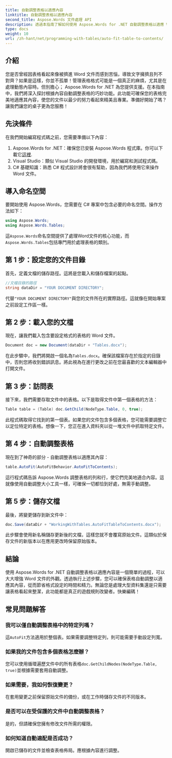 ```yaml
---
title: 自動調整表格以適應內容
linktitle: 自動調整表格以適應內容
second_title: Aspose.Words 文件處理 API
description: 透過本指南了解如何使用 Aspose.Words for .NET 自動調整表格以適應 Word 文件中的內容。非常適合動態和整潔的文檔格式。
type: docs
weight: 10
url: /zh-hant/net/programming-with-tables/auto-fit-table-to-contents/
---
```

## 介紹

您是否曾經因表格看起來像被擠進 Word 文件而感到苦惱，導致文字擁擠且列不對齊？如果是這樣，你並不孤單！管理表格格式可能是一個真正的麻煩，尤其是在處理動態內容時。但別擔心； Aspose.Words for .NET 為您提供支援。在本指南中，我們將深入探討根據內容自動調整表格的巧妙功能。此功能可確保您的表格完美地適應其內容，使您的文件以最少的努力看起來精美且專業。準備好開始了嗎？讓我們讓您的桌子更為您服務！

## 先決條件

在我們開始編寫程式碼之前，您需要準備以下內容：

1.  Aspose.Words for .NET：確保您已安裝 Aspose.Words 程式庫。你可以下載它[這裡](https://releases.aspose.com/words/net/).
2. Visual Studio：類似 Visual Studio 的開發環境，用於編寫和測試程式碼。
3. C# 基礎知識：熟悉 C# 程式設計將會很有幫助，因為我們將使用它來操作 Word 文件。

## 導入命名空間

要開始使用 Aspose.Words，您需要在 C# 專案中包含必要的命名空間。操作方法如下：

```csharp
using Aspose.Words;
using Aspose.Words.Tables;
```

這`Aspose.Words`命名空間提供了處理Word文件的核心功能，而`Aspose.Words.Tables`包括專門用於處理表格的類別。

## 第 1 步：設定您的文件目錄

首先，定義文檔的儲存路徑。這將是您載入和儲存檔案的起點。

```csharp
//文檔目錄的路徑
string dataDir = "YOUR DOCUMENT DIRECTORY";
```

代替`"YOUR DOCUMENT DIRECTORY"`與您的文件所在的實際路徑。這就像在開始專案之前設定工作區一樣。

## 第 2 步：載入您的文檔

現在，讓我們載入包含要設定格式的表格的 Word 文件。

```csharp
Document doc = new Document(dataDir + "Tables.docx");
```

在此步驟中，我們將開啟一個名為`Tables.docx`。確保該檔案存在於指定的目錄中，否則您將收到錯誤訊息。將此視為在進行更改之前在您最喜歡的文本編輯器中打開文件。

## 第 3 步：訪問表

接下來，我們需要存取文件中的表格。以下是取得文件中第一個表格的方法：

```csharp
Table table = (Table) doc.GetChild(NodeType.Table, 0, true);
```

此程式碼取得它找到的第一個表。如果您的文件包含多個表格，您可能需要調整它以定位特定的表格。想像一下，您正在進入資料夾以從一堆文件中抓取特定文件。

## 第 4 步：自動調整表格

現在到了神奇的部分 - 自動調整表格以適應其內容：

```csharp
table.AutoFit(AutoFitBehavior.AutoFitToContents);
```

這行程式碼告訴 Aspose.Words 調整表格的列和行，使它們完美地適合內容。這就像使用自動調整大小工具一樣，可確保一切都恰到好處，無需手動調整。

## 第 5 步：儲存文檔

最後，將變更儲存到新文件中：

```csharp
doc.Save(dataDir + "WorkingWithTables.AutoFitTableToContents.docx");
```

此步驟會使用新名稱儲存更新後的文檔，這樣您就不會覆寫原始文件。這類似於保存文件的新版本以在應用更改時保留原始版本。

## 結論

使用 Aspose.Words for .NET 自動調整表格以適應內容是一個簡單的過程，可以大大增強 Word 文件的外觀。透過執行上述步驟，您可以確保表格自動調整以適應其內容，從而節省格式設定的時間和精力。無論您是處理大型資料集還是只需要讓表格看起來整潔，此功能都是真正的遊戲規則改變者。快樂編碼！

## 常見問題解答

### 我可以僅自動調整表格中的特定列嗎？
這`AutoFit`方法適用於整個表。如果需要調整特定列，則可能需要手動設定列寬。

### 如果我的文件包含多個表格怎麼辦？
您可以使用循環遍歷文件中的所有表格`doc.GetChildNodes(NodeType.Table, true)`並根據需要套用自動調整。

### 如果需要，我如何恢復變更？
在套用變更之前保留原始文件的備份，或在工作時儲存文件的不同版本。

### 是否可以在受保護的文件中自動調整表格？
是的，但請確保您擁有修改文件所需的權限。

### 如何知道自動適配是否成功？
開啟已儲存的文件並檢查表格佈局。應根據內容進行調整。
